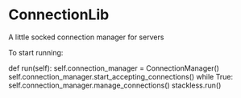 # ConnectionLib
A little socked connection manager for servers

To start running:

 def run(self):
     self.connection_manager = ConnectionManager()
     self.connection_manager.start_accepting_connections()
     while True:
         self.connection_manager.manage_connections()
         stackless.run()

